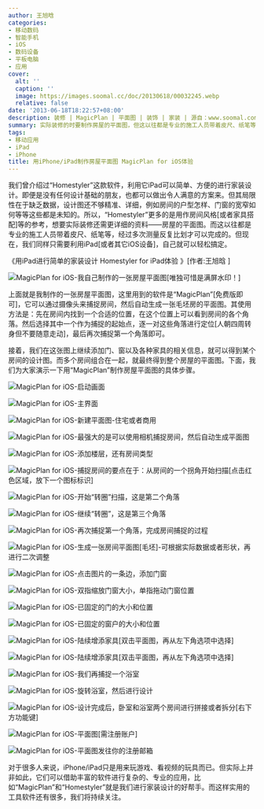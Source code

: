 ```yaml
---
author: 王旭晗
categories:
- 移动数码
- 智能手机
- iOS
- 数码设备
- 平板电脑
- 应用
cover:
  alt: ''
  caption: ''
  image: https://images.soomal.cc/doc/20130618/00032245.webp
  relative: false
date: '2013-06-18T18:22:57+08:00'
description: 装修 | MagicPlan | 平面图 | 装饰 | 家装 | 源自：www.soomal.com | 版权：原创 |  平均/总评分：08.69/252
summary: 实际装修的时要制作房屋的平面图，但这以往都是专业的施工人员带着皮尺、纸笔等，经过多次测量反复比划才可以完成的。而现在，我们同样只需要利用iPhone或者iPad，自己就可以轻松搞定。这里这里用到的软件是“MagicPlan”，它可以通过摄像头来捕捉房间，然后自动生成一张毛坯房的平面图。接着我们只要……
tags:
- 移动应用
- iPad
- iPhone
title: 用iPhone/iPad制作房屋平面图 MagicPlan for iOS体验
---
```


我们曾介绍过“Homestyler”这款软件，利用它iPad可以简单、方便的进行家装设计。即便是没有任何设计基础的朋友，也都可以做出令人满意的方案来。但其局限性在于缺乏数据，设计图还不够精准、详细，例如房间的户型怎样、门窗的宽窄如何等等这些都是未知的。所以，“Homestyler”更多的是用作房间风格[或者家具搭配]等的参考，想要实际装修还需更详细的资料――房屋的平面图。而这以往都是专业的施工人员带着皮尺、纸笔等，经过多次测量反复比划才可以完成的。但现在，我们同样只需要利用iPad[或者其它iOS设备]，自己就可以轻松搞定。



《用iPad进行简单的家装设计 Homestyler for iPad体验 》[作者:王旭晗 ]



![MagicPlan for iOS-我自己制作的一张房屋平面图[唯独可惜是满屏水印！]](https://images.soomal.cc/doc/20130618/00032222.webp)



上面就是我制作的一张房屋平面图，这里用到的软件是“MagicPlan”[免费版即可]，它可以通过摄像头来捕捉房间，然后自动生成一张毛坯房的平面图。其使用方法是：先在房间内找到一个合适的位置，在这个位置上可以看到房间的各个角落。然后选择其中一个作为捕捉的起始点，逐一对这些角落进行定位[人朝四周转身但不要随意走动]，最后再次捕捉第一个角落即可。



接着，我们在这张图上继续添加门、窗以及各种家具的相关信息，就可以得到某个房间的设计图。而多个房间组合在一起，就最终得到整个房屋的平面图。下面，我们为大家演示一下用“MagicPlan”制作房屋平面图的具体步骤。



![MagicPlan for iOS-启动画面](https://images.soomal.cc/doc/20130618/00032223.webp)



![MagicPlan for iOS-主界面](https://images.soomal.cc/doc/20130618/00032224_01.webp)



![MagicPlan for iOS-新建平面图-住宅或者商用](https://images.soomal.cc/doc/20130618/00032225_01.webp)



![MagicPlan for iOS-最强大的是可以使用相机捕捉房间，然后自动生成平面图](https://images.soomal.cc/doc/20130618/00032227_01.webp)



![MagicPlan for iOS-添加楼层，还有房间类型](https://images.soomal.cc/doc/20130618/00032228_01.webp)



![MagicPlan for iOS-捕捉房间的要点在于：从房间的一个拐角开始扫描[点击红色区域，放下一个图标标识]](https://images.soomal.cc/doc/20130618/00032229_01.webp)



![MagicPlan for iOS-开始“转圈”扫描，这是第二个角落](https://images.soomal.cc/doc/20130618/00032230_01.webp)



![MagicPlan for iOS-继续“转圈”，这是第三个角落](https://images.soomal.cc/doc/20130618/00032231_01.webp)



![MagicPlan for iOS-再次捕捉第一个角落，完成房间捕捉的过程](https://images.soomal.cc/doc/20130618/00032232_01.webp)



![MagicPlan for iOS-生成一张房间平面图[毛坯]-可根据实际数据或者形状，再进行二次调整](https://images.soomal.cc/doc/20130618/00032233_01.webp)



![MagicPlan for iOS-点击图片的一条边，添加门窗](https://images.soomal.cc/doc/20130618/00032234_01.webp)



![MagicPlan for iOS-双指缩放门窗大小，单指拖动门窗位置](https://images.soomal.cc/doc/20130618/00032235_01.webp)



![MagicPlan for iOS-已固定的门的大小和位置](https://images.soomal.cc/doc/20130618/00032236_01.webp)



![MagicPlan for iOS-已固定的窗户的大小和位置](https://images.soomal.cc/doc/20130618/00032237_01.webp)



![MagicPlan for iOS-陆续增添家具[双击平面图，再从左下角选项中选择]](https://images.soomal.cc/doc/20130618/00032238_01.webp)



![MagicPlan for iOS-陆续增添家具[双击平面图，再从左下角选项中选择]](https://images.soomal.cc/doc/20130618/00032239_01.webp)



![MagicPlan for iOS-我们再捕捉一个浴室](https://images.soomal.cc/doc/20130618/00032240_01.webp)



![MagicPlan for iOS-旋转浴室，然后进行设计](https://images.soomal.cc/doc/20130618/00032241_01.webp)



![MagicPlan for iOS-设计完成后，卧室和浴室两个房间进行拼接或者拆分[右下方功能键]](https://images.soomal.cc/doc/20130618/00032242_01.webp)



![MagicPlan for iOS-平面图[需注册账户]](https://images.soomal.cc/doc/20130618/00032243_01.webp)



![MagicPlan for iOS-平面图发往你的注册邮箱](https://images.soomal.cc/doc/20130618/00032244_01.webp)



对于很多人来说，iPhone/iPad只是用来玩游戏、看视频的玩具而已。但实际上并非如此，它们可以借助丰富的软件进行复杂的、专业的应用，比如“MagicPlan”和“Homestyler”就是我们进行家装设计的好帮手。而这样实用的工具软件还有很多，我们将持续关注。